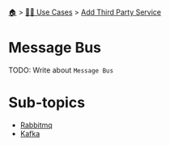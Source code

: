 <!--startTocHeader-->
[🏠](../../../README.md) > [👷🏽 Use Cases](../../README.md) > [Add Third Party Service](../README.md)
# Message Bus
<!--endTocHeader-->
TODO: Write about `Message Bus`
<!--startTocSubtopic-->
# Sub-topics
* [Rabbitmq](rabbitmq.md)
* [Kafka](kafka.md)
<!--endTocSubtopic-->